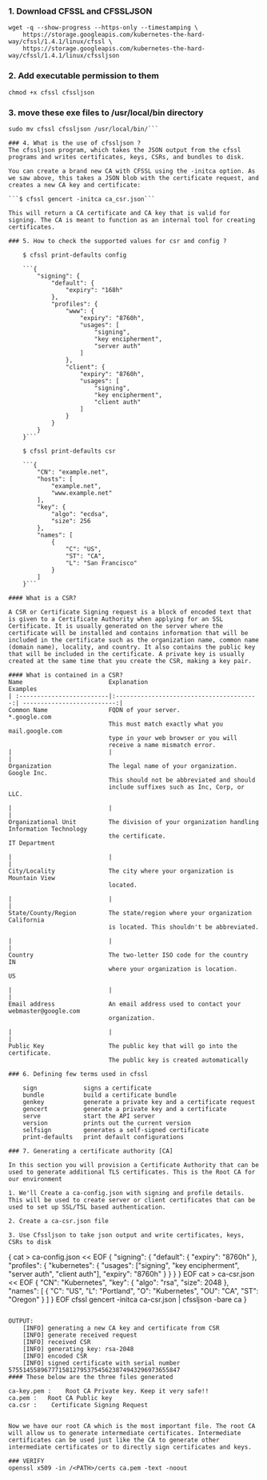 ### 1. Download CFSSL and CFSSLJSON

```
wget -q --show-progress --https-only --timestamping \
    https://storage.googleapis.com/kubernetes-the-hard-way/cfssl/1.4.1/linux/cfssl \
    https://storage.googleapis.com/kubernetes-the-hard-way/cfssl/1.4.1/linux/cfssljson
```

### 2. Add executable permission to them

```
chmod +x cfssl cfssljson
```

### 3. move these exe files to /usr/local/bin directory

```
sudo mv cfssl cfssljson /usr/local/bin/```

### 4. What is the use of cfssljson ?
The cfssljson program, which takes the JSON output from the cfssl programs and writes certificates, keys, CSRs, and bundles to disk.

You can create a brand new CA with CFSSL using the -initca option. As we saw above, this takes a JSON blob with the certificate request, and creates a new CA key and certificate:

```$ cfssl gencert -initca ca_csr.json```

This will return a CA certificate and CA key that is valid for signing. The CA is meant to function as an internal tool for creating certificates. 

### 5. How to check the supported values for csr and config ?

    $ cfssl print-defaults config

    ```{
        "signing": {
            "default": {
                "expiry": "168h"
            },
            "profiles": {
                "www": {
                    "expiry": "8760h",
                    "usages": [
                        "signing",
                        "key encipherment",
                        "server auth"
                    ]
                },
                "client": {
                    "expiry": "8760h",
                    "usages": [
                        "signing",
                        "key encipherment",
                        "client auth"
                    ]
                }
            }
        }
    }```

    $ cfssl print-defaults csr

    ```{
        "CN": "example.net",
        "hosts": [
            "example.net",
            "www.example.net"
        ],
        "key": {
            "algo": "ecdsa",
            "size": 256
        },
        "names": [
            {
                "C": "US",
                "ST": "CA",
                "L": "San Francisco"
            }
        ]
    }```

#### What is a CSR? 

A CSR or Certificate Signing request is a block of encoded text that is given to a Certificate Authority when applying for an SSL Certificate. It is usually generated on the server where the certificate will be installed and contains information that will be included in the certificate such as the organization name, common name (domain name), locality, and country. It also contains the public key that will be included in the certificate. A private key is usually created at the same time that you create the CSR, making a key pair.

#### What is contained in a CSR?
Name	                    Explanation	                                Examples
| :-------------------------|:----------------------------------------:| --------------------------:|
Common Name	                FQDN of your server.                        *.google.com
                            This must match exactly what you            mail.google.com
                            type in your web browser or you will        
                            receive a name mismatch error.	
|                           |                                          |
Organization	            The legal name of your organization.        Google Inc.
                            This should not be abbreviated and should 
                            include suffixes such as Inc, Corp, or LLC.	
                           
|                           |                                          |
Organizational Unit	        The division of your organization handling  Information Technology
                            the certificate.	                        IT Department

|                           |                                          |
City/Locality	            The city where your organization is         Mountain View 
                            located.

|                           |                                          |    
State/County/Region	        The state/region where your organization    California
                            is located. This shouldn't be abbreviated.	

|                           |                                          |                
Country	                    The two-letter ISO code for the country     IN
                            where your organization is location.	    US

|                           |                                          |
Email address	            An email address used to contact your       webmaster@google.com
                            organization.	

|                           |                                          | 
Public Key	                The public key that will go into the certificate.	
                            The public key is created automatically

### 6. Defining few terms used in cfssl 

    sign             signs a certificate
    bundle           build a certificate bundle
    genkey           generate a private key and a certificate request
    gencert          generate a private key and a certificate
    serve            start the API server
    version          prints out the current version
    selfsign         generates a self-signed certificate
    print-defaults   print default configurations

### 7. Generating a certificate authority [CA]

In this section you will provision a Certificate Authority that can be used to generate additional TLS certificates. This is the Root CA for our environment

1. We'll Create a ca-config.json with signing and profile details. 
This will be used to create server or client certificates that can be used to set up SSL/TSL based authentication.

2. Create a ca-csr.json file

3. Use Cfssljson to take json output and write certificates, keys, CSRs to disk

```
{
    cat > ca-config.json << EOF
    {
    "signing": {
    "default": {
    "expiry": "8760h"
    },
    "profiles": {
    "kubernetes": {
    "usages": ["signing", "key encipherment", "server auth", "client auth"],
    "expiry": "8760h"
    }
    }
    }
    }
    EOF
    cat > ca-csr.json << EOF
    {
    "CN": "Kubernetes",
    "key": {
    "algo": "rsa",
    "size": 2048
    },
    "names": [
    {
    "C": "US",
    "L": "Portland",
    "O": "Kubernetes",
    "OU": "CA",
    "ST": "Oregon"
    }
    ]
    }
    EOF
    cfssl gencert -initca ca-csr.json | cfssljson -bare ca
}
```

OUTPUT:
    [INFO] generating a new CA key and certificate from CSR
    [INFO] generate received request
    [INFO] received CSR
    [INFO] generating key: rsa-2048
    [INFO] encoded CSR
    [INFO] signed certificate with serial number 575514558967771581279537545623874943296973655847
#### These below are the three files generated

ca-key.pem :    Root CA Private key. Keep it very safe!!
ca.pem :   Root CA Public key
ca.csr :    Certificate Signing Request


Now we have our root CA which is the most important file. The root CA will allow us to generate intermediate certificates. Intermediate certificates can be used just like the CA to generate other intermediate certificates or to directly sign certificates and keys.

### VERIFY
openssl x509 -in /<PATH>/certs ca.pem -text -noout